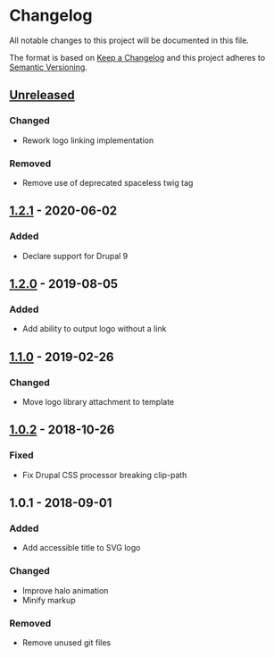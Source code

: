 # Changelog

All notable changes to this project will be documented in this file.

The format is based on [Keep a Changelog](http://keepachangelog.com/en/1.0.0/)
and this project adheres to [Semantic Versioning](http://semver.org/spec/v2.0.0.html).

## [Unreleased]
### Changed
- Rework logo linking implementation

### Removed
- Remove use of deprecated spaceless twig tag

## [1.2.1] - 2020-06-02
### Added
- Declare support for Drupal 9

## [1.2.0] - 2019-08-05
### Added
- Add ability to output logo without a link

## [1.1.0] - 2019-02-26
### Changed
- Move logo library attachment to template

## [1.0.2] - 2018-10-26
### Fixed
- Fix Drupal CSS processor breaking clip-path

## 1.0.1 - 2018-09-01
### Added
- Add accessible title to SVG logo

### Changed
- Improve halo animation
- Minify markup

### Removed
- Remove unused git files

[Unreleased]: https://bitbucket.org/projectcosmic/cosmic_attribution/branches/compare/HEAD..1.2.1
[1.2.1]: https://bitbucket.org/projectcosmic/cosmic_attribution/branches/compare/1.2.1..1.2.0
[1.2.0]: https://bitbucket.org/projectcosmic/cosmic_attribution/branches/compare/1.2.0..1.1.0
[1.1.0]: https://bitbucket.org/projectcosmic/cosmic_attribution/branches/compare/1.1.0..1.0.2
[1.0.2]: https://bitbucket.org/projectcosmic/cosmic_attribution/branches/compare/1.0.2..1.0.1
